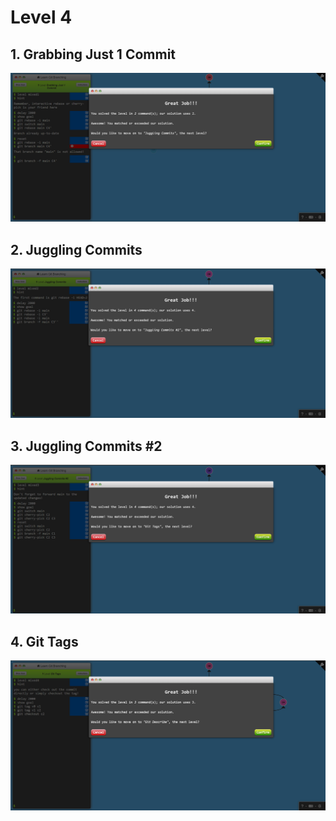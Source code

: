 # Level 4

## 1. Grabbing Just 1 Commit

![alt text](image-10.png)

## 2. Juggling Commits

![alt text](image-11.png)

## 3. Juggling Commits #2

![alt text](image-12.png)

## 4. Git Tags

![alt text](image-13.png)